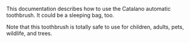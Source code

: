 This documentation describes how to use the Catalano automatic toothbrush. It could be a sleeping bag, too.

Note that this toothbrush is totally safe to use for children, adults, pets, wildlife, and trees.
